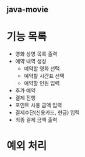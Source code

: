 java-movie
----------

# 기능 목록

* 영화 상영 목록 출력
* 예약 내역 생성
	- 예약할 영화 선택
	- 예약할 시간표 선택
	- 예약할 인원 입력
* 추가 예약
* 결제 진행
* 포인트 사용 금액 입력
* 결제수단(신용카드, 현금) 입력
* 최종 결제 금액 출력


# 예외 처리